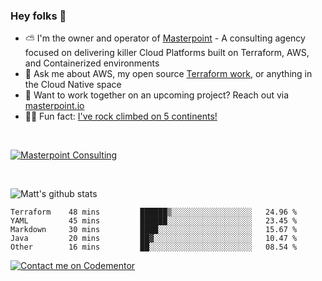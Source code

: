 

### Hey folks 👋



- ⛅️ I'm the owner and operator of [Masterpoint](https://masterpoint.io) - A consulting agency focused on delivering killer Cloud Platforms built on Terraform, AWS, and Containerized environments
- 💬 Ask me about AWS, my open source [Terraform work](https://github.com/masterpointio?q=terraform&type=&language=hcl), or anything in the Cloud Native space
- 🔨 Want to work together on an upcoming project? Reach out via [masterpoint.io](https://masterpoint.io)
- 🧗‍♂️ Fun fact: [I've rock climbed on 5 continents!](https://www.rockandice.com/videos/weekend-whippers/weekend-whipper-gunning-for-it-on-south-six-shooter/)

<br>


[![Masterpoint Consulting](https://masterpoint-public.s3.us-west-2.amazonaws.com/Logo-medium.png)](https://masterpoint.io)

<br>

![Matt's github stats](https://github-readme-stats.vercel.app/api?username=Gowiem&count_private=true&theme=cobalt&show_icons=true)

<!--START_SECTION:waka-->

```text
Terraform    48 mins         ██████▒░░░░░░░░░░░░░░░░░░   24.96 %
YAML         45 mins         ██████░░░░░░░░░░░░░░░░░░░   23.45 %
Markdown     30 mins         ████░░░░░░░░░░░░░░░░░░░░░   15.67 %
Java         20 mins         ██▓░░░░░░░░░░░░░░░░░░░░░░   10.47 %
Other        16 mins         ██░░░░░░░░░░░░░░░░░░░░░░░   08.54 %
```

<!--END_SECTION:waka-->

[![Contact me on Codementor](https://www.codementor.io/m-badges/gowiem/find-me-on-cm-b.svg)](https://www.codementor.io/@gowiem?refer=badge)
